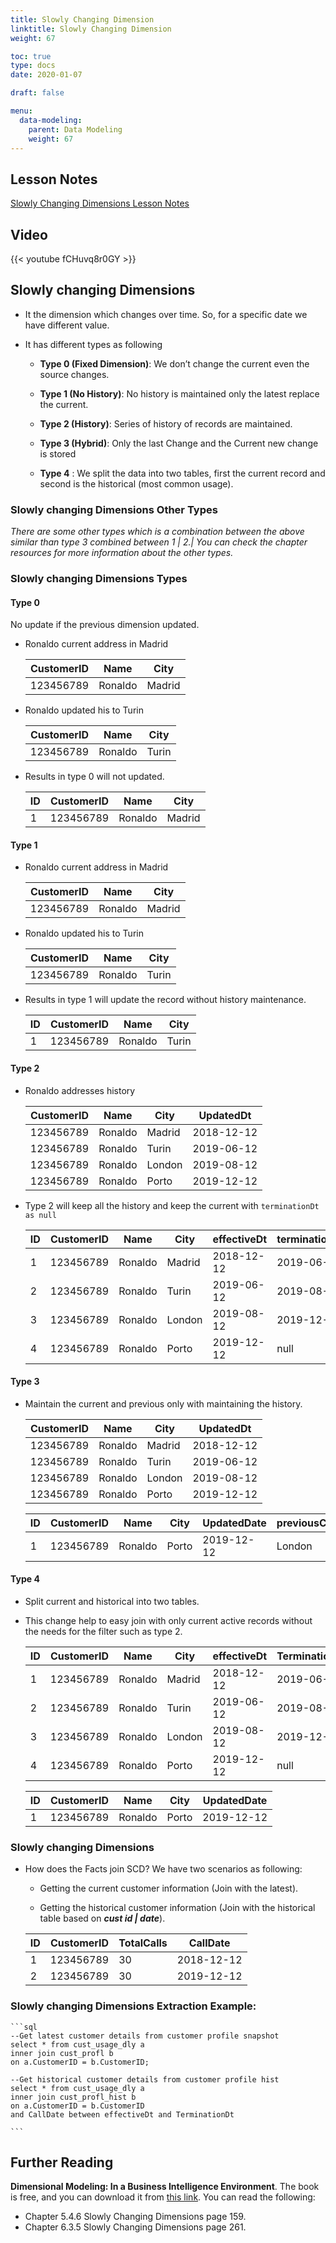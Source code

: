 ```yaml
---
title: Slowly Changing Dimension
linktitle: Slowly Changing Dimension
weight: 67

toc: true
type: docs
date: 2020-01-07

draft: false

menu:
  data-modeling:
    parent: Data Modeling
    weight: 67
---
```

## Lesson Notes

[Slowly Changing Dimensions Lesson Notes](../07-slowly-changing-dimension.pdf)

## Video

{{< youtube fCHuvq8r0GY >}}

## Slowly changing Dimensions

-   It the dimension which changes over time. So, for a specific date we
    have different value.

-   It has different types as following

    -   **Type 0 (Fixed Dimension)**: We don’t change the current even the
        source changes.

    -   **Type 1 (No History)**: No history is maintained only the latest
        replace the current.

    -   **Type 2 (History)**: Series of history of records are maintained.

    -   **Type 3 (Hybrid)**: Only the last Change and the Current new change
        is stored

    -   **Type 4** : We split the data into two tables, first the current
        record and second is the historical (most common usage).

### Slowly changing Dimensions Other Types

*There are some other types which is a combination between the
above similar than type 3 combined between 1 | 2.|
You can check the chapter resources for more information about the other
types.*

### Slowly changing Dimensions Types

#### Type 0

No update if the previous dimension updated.

- Ronaldo current address in Madrid

    | CustomerID | Name | City|
    |---|---|---|
    | 123456789 | Ronaldo | Madrid|

- Ronaldo updated his to Turin

    | CustomerID | Name | City|
    |---|---|---|
    | 123456789 | Ronaldo | Turin|

- Results in type 0 will not updated.

    | ID | CustomerID | Name | City|
    |---|---|---|---|
    | 1 | 123456789 | Ronaldo | Madrid|

#### Type 1

- Ronaldo current address in Madrid

    | CustomerID | Name | City|
    |---|---|---|
    | 123456789 | Ronaldo | Madrid|

- Ronaldo updated his to Turin

    | CustomerID | Name | City|
    |---|---|---|
    | 123456789 | Ronaldo | Turin|

- Results in type 1 will update the record without history maintenance.

    | ID | CustomerID | Name | City|
    |---|---|---|---|
    | 1 | 123456789 | Ronaldo | Turin|

#### Type 2

- Ronaldo addresses history

    | CustomerID | Name | City | UpdatedDt|
    |---|---|---|---|
    | 123456789 | Ronaldo | Madrid | 2018-12-12|
    | 123456789 | Ronaldo | Turin | 2019-06-12|
    | 123456789 | Ronaldo | London | 2019-08-12|
    | 123456789 | Ronaldo | Porto | 2019-12-12|

- Type 2 will keep all the history and keep the current with `terminationDt as null` 

    | ID | CustomerID | Name | City | effectiveDt | terminationDt | isCurrent|
    |---|---|---|---|---|---|---|
    | 1 | 123456789 | Ronaldo | Madrid | 2018-12-12 | 2019-06-12 | false|
    | 2 | 123456789 | Ronaldo | Turin | 2019-06-12 | 2019-08-12 | false|
    | 3 | 123456789 | Ronaldo | London | 2019-08-12 | 2019-12-12 | false|
    | 4 | 123456789 | Ronaldo | Porto | 2019-12-12 | null | true|

#### Type 3

- Maintain the current and previous only with maintaining the history.

    | CustomerID | Name | City | UpdatedDt|
    |---|---|---|---|
    | 123456789 | Ronaldo | Madrid | 2018-12-12|
    | 123456789 | Ronaldo | Turin | 2019-06-12|
    | 123456789 | Ronaldo | London | 2019-08-12|
    | 123456789 | Ronaldo | Porto | 2019-12-12|

    | ID | CustomerID | Name | City | UpdatedDate | previousCity|
    |---|---|---|---|---|---|
    | 1 | 123456789 | Ronaldo | Porto | 2019-12-12 | London|

#### Type 4

- Split current and historical into two tables. 
- This change help to easy join with only current active records without the needs for the filter such as type 2.

    |ID | CustomerID | Name | City | effectiveDt | TerminationDt|
    |---|---|---|---|---|---|
    |1 | 123456789 | Ronaldo | Madrid | 2018-12-12 | 2019-06-12|
    |2 | 123456789 | Ronaldo | Turin | 2019-06-12 | 2019-08-12|
    |3 | 123456789 | Ronaldo | London | 2019-08-12 | 2019-12-12|
    |4 | 123456789 | Ronaldo | Porto | 2019-12-12 | null|

    | ID | CustomerID | Name | City | UpdatedDate|
    |---|---|---|---|---|
    | 1 | 123456789 | Ronaldo | Porto | 2019-12-12|

### Slowly changing Dimensions

-   How does the Facts join SCD? We have two scenarios as following:

    -   Getting the current customer information (Join with the latest).

    -   Getting the historical customer information (Join with the
        historical table based on ***cust id | date***).

    | ID | CustomerID | TotalCalls | CallDate|
    |---|---|---|---|
    | 1 | 123456789 | 30 | 2018-12-12|
    | 2 | 123456789 | 30 | 2019-12-12|

### Slowly changing Dimensions Extraction Example:

    ```sql
    --Get latest customer details from customer profile snapshot
    select * from cust_usage_dly a 
    inner join cust_profl b 
    on a.CustomerID = b.CustomerID;
    
    --Get historical customer details from customer profile hist
    select * from cust_usage_dly a 
    inner join cust_profl_hist b 
    on a.CustomerID = b.CustomerID
    and CallDate between effectiveDt and TerminationDt 
    
    ```

## Further Reading

**Dimensional Modeling: In a Business Intelligence Environment**. The book is free, and you can download it from [this link](https://www.redbooks.ibm.com/redbooks/pdfs/sg247138.pdf). You can read the following:

- Chapter 5.4.6 Slowly Changing Dimensions page 159.
- Chapter 6.3.5 Slowly Changing Dimensions page 261.
  
